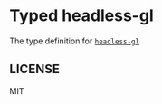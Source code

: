 # Typed headless-gl
The type definition for [`headless-gl`](https://github.com/stackgl/headless-gl)

## LICENSE
MIT
